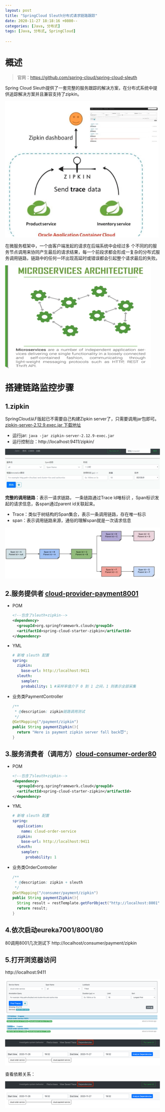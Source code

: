 ```yaml
---
layout: post
title: "SpringCloud Sleuth分布式请求链路跟踪"
date: 2020-11-27 18:18:16 +0800--
categories: [Java, 分布式]
tags: [Java, 分布式, SpringCloud]  

---
```


# 概述

> 官网：https://github.com/spring-cloud/spring-cloud-sleuth

Spring Cloud Sleuth提供了一套完整的服务跟踪的解决方案，在分布式系统中提供追踪解决方案并且兼容支持了zipkin。

![image-20201127184230096](/assets/imgs/image-20201127184230096.png)

在微服务框架中，一个由客户端发起的请求在后端系统中会经过多 个不同的的服务节点调用来协同产生最后的请求结果，每一个前段求都会形成一复杂的分布式服务调用链路，链路中的任何一环出现高延时或错误都会引起整个请求最后的失败。

![image-20201127183819444](/assets/imgs/image-20201127183819444.png)

# 搭建链路监控步骤

## 1.zipkin

SpringCloud从F版起已不需要自己构建Zipkin server了，只需要调用jar包即可。[zipkin-server-2.12.9.exec.jar 下载地址](https://dl.bintray.com/openzipkin/maven/io/zipkin/java/zipkin-server/)

- 运行jar: `java -jar zipkin-server-2.12.9-exec.jar`
- 运行控制台：http://localhost:9411/zipkin/

![image-20201127185557499](/assets/imgs/image-20201127185557499.png)



**完整的调用链路**：表示一请求链路， 一条链路通过Trace ld唯标识 ，Span标识发起的请求信息，各span通过parent id关联起来。

- Trace：类似于树结构的Span集合，表示一条调用链路，存在唯一标示
- span：表示调用链路来源，通俗的理解span就是一次请求信息

![image-20201127185842897](/assets/imgs/image-20201127185842897.png)





## 2.服务提供者 [cloud-provider-payment8001](https://github.com/Silincee/springcloud2020/tree/main/cloud-provider-payment8001)

- POM

  ```xml
  <!--包含了sleuth+zipkin-->
  <dependency>
    <groupId>org.springframework.cloud</groupId>
    <artifactId>spring-cloud-starter-zipkin</artifactId>
  </dependency>
  ```

- YML

  ```yml
  # 新增 sleuth 配置
  spring:
    zipkin:
      base-url: http://localhost:9411
    sleuth:
      sampler:
      probability: 1 #采样率值介于 0 到 1 之间，1 则表示全部采集
  ```

- 业务类PaymentController

  ```java
  /** 
   * @description: zipkin链路调用测试
   */
  @GetMapping("/payment/zipkin")
  public String paymentZipkin(){
    return "Here is payment zipkin server fall back😈";
  }
  ```



## 3.服务消费者（调用方）[cloud-consumer-order80](https://github.com/Silincee/springcloud2020/tree/main/cloud-consumer-order80)

- POM

  ```xml
  <!--包含了sleuth+zipkin-->
  <dependency>
    <groupId>org.springframework.cloud</groupId>
    <artifactId>spring-cloud-starter-zipkin</artifactId>
  </dependency>
  ```

- YML

  ```yml
  # 新增 sleuth 配置
  spring:
    application:
      name: cloud-order-service
    zipkin:
      base-url: http://localhost:9411
    sleuth:
      sampler:
        probability: 1
  ```

- 业务类OrderController

  ```java
  /**
   * @description: zipkin + sleuth
   */
  @GetMapping("/consumer/payment/zipkin")
  public String paymentZipkin(){
    String result = restTemplate.getForObject("http://localhost:8001" + "/payment/zipkin/", String.class);
    return result;
  }
  ```

## 4.依次启动eureka7001/8001/80

80调用8001几次测试下 http://localhost/consumer/payment/zipkin

## 5.打开浏览器访问

 http://localhost:9411

![image-20201127193201547](/assets/imgs/image-20201127193201547.png)

![image-20201127193212287](/assets/imgs/WX20201127-193307.png)

查看依赖关系：

![WX20201127-193307](/assets/imgs/WX20201127-193307-6476835.png)

